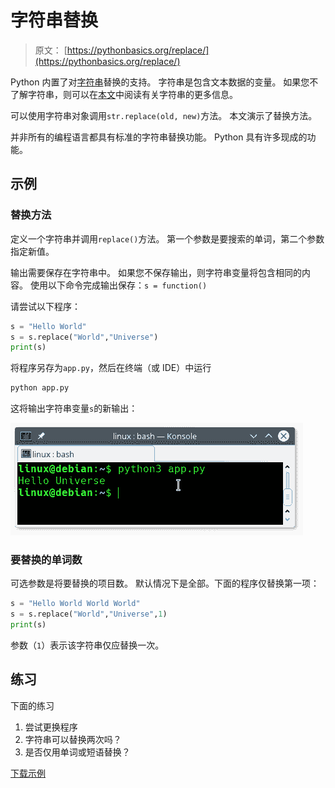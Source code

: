 # 字符串替换

> 原文： [https://pythonbasics.org/replace/](https://pythonbasics.org/replace/)

Python 内置了对[字符串](https://pythonbasics.org/strings/)替换的支持。 字符串是包含文本数据的变量。 如果您不了解字符串，则可以在[本文](https://pythonbasics.org/strings/)中阅读有关字符串的更多信息。

可以使用字符串对象调用`str.replace(old, new)`方法。 本文演示了替换方法。

并非所有的编程语言都具有标准的字符串替换功能。 Python 具有许多现成的功能。



## 示例

### 替换方法

定义一个字符串并调用`replace()`方法。 第一个参数是要搜索的单词，第二个参数指定新值。

输出需要保存在字符串中。 如果您不保存输出，则字符串变量将包含相同的内容。 使用以下命令完成输出保存：`s = function()`

请尝试以下程序：

```py
s = "Hello World"
s = s.replace("World","Universe")
print(s)

```

将程序另存为`app.py`，然后在终端（或 IDE）中运行

```py
python app.py

```

这将输出字符串变量`s`的新输出：

![python replace](img/be45efc6bdd10368a1f750fa80e0a691.jpg)

### 要替换的单词数

可选参数是将要替换的项目数。 默认情况下是全部。下面的程序仅替换第一项：

```py
s = "Hello World World World"
s = s.replace("World","Universe",1)
print(s)

```

参数（`1`）表示该字符串仅应替换一次。

## 练习

下面的练习

1.  尝试更换程序
2.  字符串可以替换两次吗？
3.  是否仅用单词或短语替换？

[下载示例](https://gum.co/dcsp)
